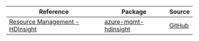 | Reference | Package | Source |
|---|---|---|
|[Resource Management - HDInsight](mgmt-hdinsight-readme.md)|[azure-mgmt-hdinsight](https://pypi.org/project/azure-mgmt-hdinsight)|[GitHub](https://github.com/Azure/azure-sdk-for-python/blob/main/)|
